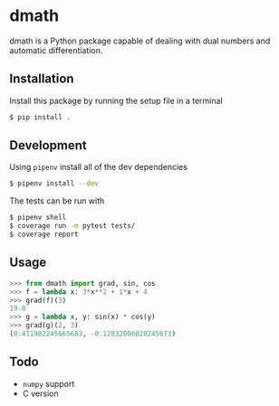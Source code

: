 # dmath

dmath is a Python package capable of dealing with dual numbers and automatic differentiation.

## Installation

Install this package by running the setup file in a terminal

```bash
$ pip install .
```

## Development

Using `pipenv` install all of the dev dependencies
```bash
$ pipenv install --dev
```
The tests can be run with
```bash
$ pipenv shell
$ coverage run -m pytest tests/
$ coverage report
```

## Usage

```python
>>> from dmath import grad, sin, cos
>>> f = lambda x: 3*x**2 + 1*x + 4
>>> grad(f)(3)
19.0
>>> g = lambda x, y: sin(x) * cos(y)
>>> grad(g)(2, 3)
(0.411982245665683, -0.12832006020245673)
```

## Todo

* `numpy` support
* C version
